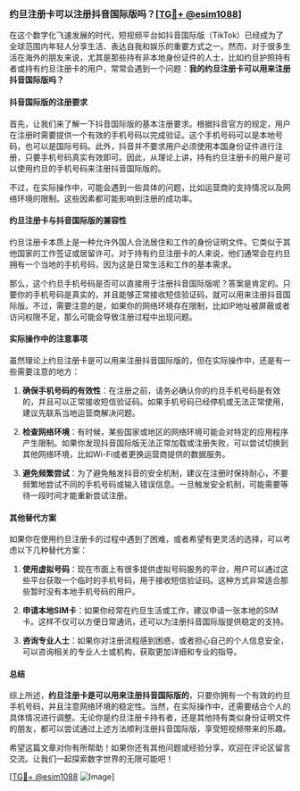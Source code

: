 ### 约旦注册卡可以注册抖音国际版吗？[[TG💪+ @esim1088](https://t.me/s/esim1088)]

在这个数字化飞速发展的时代，短视频平台如抖音国际版（TikTok）已经成为了全球范围内年轻人分享生活、表达自我和娱乐的重要方式之一。然而，对于很多生活在海外的朋友来说，尤其是那些持有非本地身份证件的人士，比如约旦护照持有者或持有约旦注册卡的用户，常常会遇到一个问题：**我的约旦注册卡可以用来注册抖音国际版吗？**

#### 抖音国际版的注册要求

首先，让我们来了解一下抖音国际版的基本注册要求。根据抖音官方的规定，用户在注册时需要提供一个有效的手机号码以完成验证。这个手机号码可以是本地号码，也可以是国际号码。此外，抖音并不要求用户必须使用本国身份证件进行注册，只要手机号码真实有效即可。因此，从理论上讲，持有约旦注册卡的用户是可以使用约旦的手机号码来注册抖音国际版的。

不过，在实际操作中，可能会遇到一些具体的问题，比如运营商的支持情况以及网络环境的限制。这些因素都可能影响到注册的成功率。

#### 约旦注册卡与抖音国际版的兼容性

约旦注册卡本质上是一种允许外国人合法居住和工作的身份证明文件。它类似于其他国家的工作签证或居留许可。对于持有约旦注册卡的人来说，他们通常会在约旦拥有一个当地的手机号码，因为这是日常生活和工作的基本需求。

那么，这个约旦手机号码是否可以直接用于注册抖音国际版呢？答案是肯定的。只要你的手机号码是真实的，并且能够正常接收短信验证码，就可以用来注册抖音国际版。不过，需要注意的是，如果你的网络环境存在限制，比如IP地址被屏蔽或者访问权限不足，那么可能会导致注册过程中出现问题。

#### 实际操作中的注意事项

虽然理论上约旦注册卡是可以用来注册抖音国际版的，但在实际操作中，还是有一些需要注意的地方：

1. **确保手机号码的有效性**：在注册之前，请务必确认你的约旦手机号码是有效的，并且可以正常接收短信验证码。如果手机号码已经停机或无法正常使用，建议先联系当地运营商解决问题。

2. **检查网络环境**：有时候，某些国家或地区的网络环境可能会对特定的应用程序产生限制。如果你发现抖音国际版无法正常加载或注册失败，可以尝试切换到其他网络环境，比如Wi-Fi或者更换运营商提供的数据服务。

3. **避免频繁尝试**：为了避免触发抖音的安全机制，建议在注册时保持耐心，不要频繁地尝试不同的手机号码或输入错误信息。一旦触发安全机制，可能需要等待一段时间才能重新尝试注册。

#### 其他替代方案

如果你在使用约旦注册卡的过程中遇到了困难，或者希望有更灵活的选择，可以考虑以下几种替代方案：

1. **使用虚拟号码**：现在市面上有很多提供虚拟号码服务的平台，用户可以通过这些平台获取一个临时的手机号码，用于接收短信验证码。这种方式非常适合那些暂时没有本地手机号码的用户。

2. **申请本地SIM卡**：如果你经常在约旦生活或工作，建议申请一张本地的SIM卡。这样不仅可以方便日常通讯，还可以为注册抖音国际版提供稳定的支持。

3. **咨询专业人士**：如果你对注册流程感到困惑，或者担心自己的个人信息安全，可以咨询相关的专业人士或机构，获取更加详细和专业的指导。

#### 总结

综上所述，**约旦注册卡是可以用来注册抖音国际版的**，只要你拥有一个有效的约旦手机号码，并且注意网络环境的稳定性。当然，在实际操作中，还需要结合个人的具体情况进行调整。无论你是约旦注册卡持有者，还是其他持有类似身份证明文件的朋友，都可以尝试通过上述方法顺利注册抖音国际版，享受短视频带来的乐趣。

希望这篇文章对你有所帮助！如果你还有其他问题或经验分享，欢迎在评论区留言交流。让我们一起探索数字世界的无限可能吧！

[[TG💪+ @esim1088](https://t.me/s/esim1088) ![Image](https://i.postimg.cc/4NQfJmqS/Snipaste-2025-05-13-00-14-12.png)]